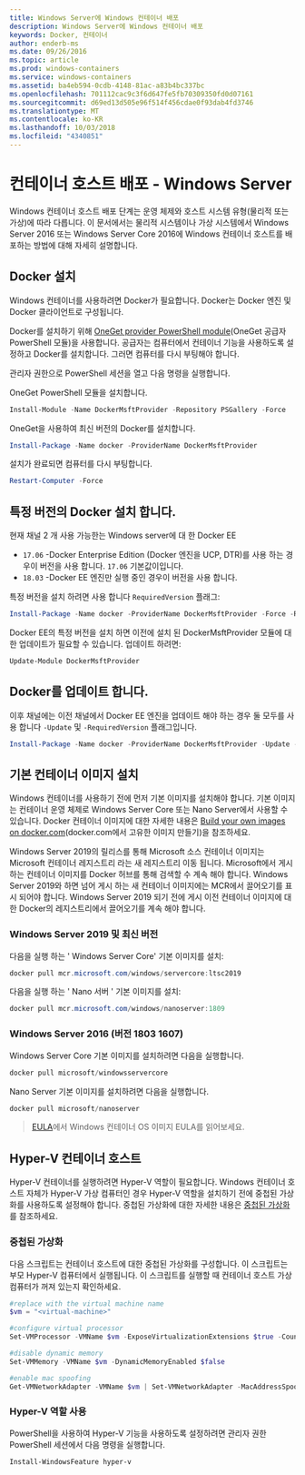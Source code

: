 ```yaml
---
title: Windows Server에 Windows 컨테이너 배포
description: Windows Server에 Windows 컨테이너 배포
keywords: Docker, 컨테이너
author: enderb-ms
ms.date: 09/26/2016
ms.topic: article
ms.prod: windows-containers
ms.service: windows-containers
ms.assetid: ba4eb594-0cdb-4148-81ac-a83b4bc337bc
ms.openlocfilehash: 701112cac9c3f6d647fe5fb70309350fd0d07161
ms.sourcegitcommit: d69ed13d505e96f514f456cdae0f93dab4fd3746
ms.translationtype: MT
ms.contentlocale: ko-KR
ms.lasthandoff: 10/03/2018
ms.locfileid: "4340851"
---
```

# <a name="container-host-deployment---windows-server"></a>컨테이너 호스트 배포 - Windows Server

Windows 컨테이너 호스트 배포 단계는 운영 체제와 호스트 시스템 유형(물리적 또는 가상)에 따라 다릅니다. 이 문서에서는 물리적 시스템이나 가상 시스템에서 Windows Server 2016 또는 Windows Server Core 2016에 Windows 컨테이너 호스트를 배포하는 방법에 대해 자세히 설명합니다.

## <a name="install-docker"></a>Docker 설치

Windows 컨테이너를 사용하려면 Docker가 필요합니다. Docker는 Docker 엔진 및 Docker 클라이언트로 구성됩니다. 

Docker를 설치하기 위해 [OneGet provider PowerShell module](https://github.com/OneGet/MicrosoftDockerProvider)(OneGet 공급자 PowerShell 모듈)을 사용합니다. 공급자는 컴퓨터에서 컨테이너 기능을 사용하도록 설정하고 Docker를 설치합니다. 그러면 컴퓨터를 다시 부팅해야 합니다. 

관리자 권한으로 PowerShell 세션을 열고 다음 명령을 실행합니다.

OneGet PowerShell 모듈을 설치합니다.

```PowerShell
Install-Module -Name DockerMsftProvider -Repository PSGallery -Force
```

OneGet을 사용하여 최신 버전의 Docker를 설치합니다.

```PowerShell
Install-Package -Name docker -ProviderName DockerMsftProvider
```

설치가 완료되면 컴퓨터를 다시 부팅합니다.

```PowerShell
Restart-Computer -Force
```

## <a name="install-a-specific-version-of-docker"></a>특정 버전의 Docker 설치 합니다.

현재 채널 2 개 사용 가능한는 Windows server에 대 한 Docker EE

* `17.06` -Docker Enterprise Edition (Docker 엔진을 UCP, DTR)를 사용 하는 경우이 버전을 사용 합니다. `17.06` 기본값이입니다.
* `18.03` -Docker EE 엔진만 실행 중인 경우이 버전을 사용 합니다.

특정 버전을 설치 하려면 사용 합니다 `RequiredVersion` 플래그:

```PowerShell
Install-Package -Name docker -ProviderName DockerMsftProvider -Force -RequiredVersion 18.03
```

Docker EE의 특정 버전을 설치 하면 이전에 설치 된 DockerMsftProvider 모듈에 대 한 업데이트가 필요할 수 있습니다. 업데이트 하려면:

```PowerShell
Update-Module DockerMsftProvider
```

## <a name="update-docker"></a>Docker를 업데이트 합니다.

이후 채널에는 이전 채널에서 Docker EE 엔진을 업데이트 해야 하는 경우 둘 모두를 사용 합니다 `-Update` 및 `-RequiredVersion` 플래그입니다.

```PowerShell
Install-Package -Name docker -ProviderName DockerMsftProvider -Update -Force -RequiredVersion 18.03
```

## <a name="install-base-container-images"></a>기본 컨테이너 이미지 설치

Windows 컨테이너를 사용하기 전에 먼저 기본 이미지를 설치해야 합니다. 기본 이미지는 컨테이너 운영 체제로 Windows Server Core 또는 Nano Server에서 사용할 수 있습니다. Docker 컨테이너 이미지에 대한 자세한 내용은 [Build your own images on docker.com](https://docs.docker.com/engine/tutorials/dockerimages/)(docker.com에서 고유한 이미지 만들기)을 참조하세요.

Windows Server 2019의 릴리스를 통해 Microsoft 소스 컨테이너 이미지는 Microsoft 컨테이너 레지스트리 라는 새 레지스트리 이동 됩니다. Microsoft에서 게시 하는 컨테이너 이미지를 Docker 허브를 통해 검색할 수 계속 해야 합니다. Windows Server 2019와 하면 넘어 게시 하는 새 컨테이너 이미지에는 MCR에서 끌어오기를 표시 되어야 합니다. Windows Server 2019 되기 전에 게시 이전 컨테이너 이미지에 대 한 Docker의 레지스트리에서 끌어오기를 계속 해야 합니다.

### <a name="windows-server-2019-and-newer"></a>Windows Server 2019 및 최신 버전

다음을 실행 하는 ' Windows Server Core' 기본 이미지를 설치:

```PowerShell
docker pull mcr.microsoft.com/windows/servercore:ltsc2019
```

다음을 실행 하는 ' Nano 서버 ' 기본 이미지를 설치:

```PowerShell
docker pull mcr.microsoft.com/windows/nanoserver:1809
```

### <a name="windows-server-2016-versions-1607-1803"></a>Windows Server 2016 (버전 1803 1607)

Windows Server Core 기본 이미지를 설치하려면 다음을 실행합니다.

```PowerShell
docker pull microsoft/windowsservercore
```

Nano Server 기본 이미지를 설치하려면 다음을 실행합니다.

```PowerShell
docker pull microsoft/nanoserver
```

> [EULA](../images-eula.md)에서 Windows 컨테이너 OS 이미지 EULA를 읽어보세요.

## <a name="hyper-v-container-host"></a>Hyper-V 컨테이너 호스트

Hyper-V 컨테이너를 실행하려면 Hyper-V 역할이 필요합니다. Windows 컨테이너 호스트 자체가 Hyper-V 가상 컴퓨터인 경우 Hyper-V 역할을 설치하기 전에 중첩된 가상화를 사용하도록 설정해야 합니다. 중첩된 가상화에 대한 자세한 내용은 [중첩된 가상화]( https://msdn.microsoft.com/en-us/virtualization/hyperv_on_windows/user_guide/nesting)를 참조하세요.

### <a name="nested-virtualization"></a>중첩된 가상화

다음 스크립트는 컨테이너 호스트에 대한 중첩된 가상화를 구성합니다. 이 스크립트는 부모 Hyper-V 컴퓨터에서 실행됩니다. 이 스크립트를 실행할 때 컨테이너 호스트 가상 컴퓨터가 꺼져 있는지 확인하세요.

```PowerShell
#replace with the virtual machine name
$vm = "<virtual-machine>"

#configure virtual processor
Set-VMProcessor -VMName $vm -ExposeVirtualizationExtensions $true -Count 2

#disable dynamic memory
Set-VMMemory -VMName $vm -DynamicMemoryEnabled $false

#enable mac spoofing
Get-VMNetworkAdapter -VMName $vm | Set-VMNetworkAdapter -MacAddressSpoofing On
```

### <a name="enable-the-hyper-v-role"></a>Hyper-V 역할 사용

PowerShell을 사용하여 Hyper-V 기능을 사용하도록 설정하려면 관리자 권한 PowerShell 세션에서 다음 명령을 실행합니다.

```PowerShell
Install-WindowsFeature hyper-v
```
